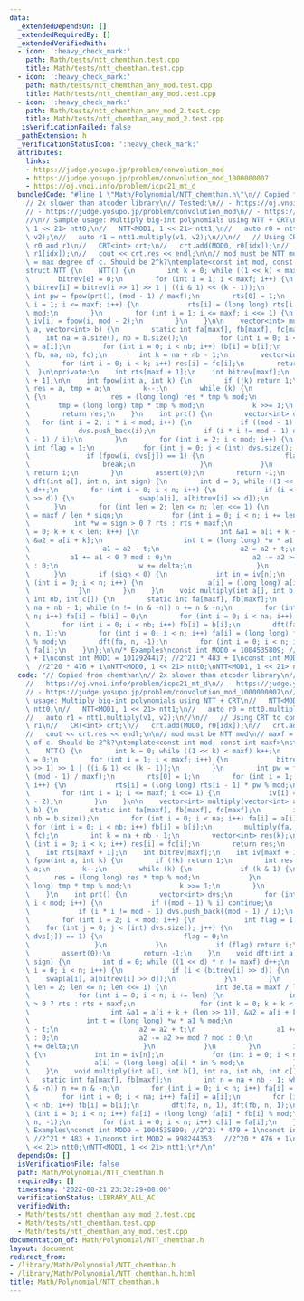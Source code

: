 ```yaml
---
data:
  _extendedDependsOn: []
  _extendedRequiredBy: []
  _extendedVerifiedWith:
  - icon: ':heavy_check_mark:'
    path: Math/tests/ntt_chemthan.test.cpp
    title: Math/tests/ntt_chemthan.test.cpp
  - icon: ':heavy_check_mark:'
    path: Math/tests/ntt_chemthan_any_mod.test.cpp
    title: Math/tests/ntt_chemthan_any_mod.test.cpp
  - icon: ':heavy_check_mark:'
    path: Math/tests/ntt_chemthan_any_mod_2.test.cpp
    title: Math/tests/ntt_chemthan_any_mod_2.test.cpp
  _isVerificationFailed: false
  _pathExtension: h
  _verificationStatusIcon: ':heavy_check_mark:'
  attributes:
    links:
    - https://judge.yosupo.jp/problem/convolution_mod
    - https://judge.yosupo.jp/problem/convolution_mod_1000000007
    - https://oj.vnoi.info/problem/icpc21_mt_d
  bundledCode: "#line 1 \"Math/Polynomial/NTT_chemthan.h\"\n// Copied from chemthan\n\
    // 2x slower than atcoder library\n// Tested:\n// - https://oj.vnoi.info/problem/icpc21_mt_d\n\
    // - https://judge.yosupo.jp/problem/convolution_mod\n// - https://judge.yosupo.jp/problem/convolution_mod_1000000007\n\
    //\n// Sample usage: Multiply big-int polynomials using NTT + CRT\n//   NTT<MOD0,\
    \ 1 << 21> ntt0;\n//   NTT<MOD1, 1 << 21> ntt1;\n//   auto r0 = ntt0.multiply(v1,\
    \ v2);\n//   auto r1 = ntt1.multiply(v1, v2);\n//\n//   // Using CRT to combine\
    \ r0 and r1\n//   CRT<int> crt;\n//   crt.add(MOD0, r0[idx]);\n//   crt.add(MOD1,\
    \ r1[idx]);\n//   cout << crt.res << endl;\n\n// mod must be NTT mod\n// maxf\
    \ = max degree of c. Should be 2^k?\ntemplate<const int mod, const int maxf>\n\
    struct NTT {\n    NTT() {\n        int k = 0; while ((1 << k) < maxf) k++;\n \
    \       bitrev[0] = 0;\n        for (int i = 1; i < maxf; i++) {\n           \
    \ bitrev[i] = bitrev[i >> 1] >> 1 | ((i & 1) << (k - 1));\n        }\n       \
    \ int pw = fpow(prt(), (mod - 1) / maxf);\n        rts[0] = 1;\n        for (int\
    \ i = 1; i <= maxf; i++) {\n            rts[i] = (long long) rts[i - 1] * pw %\
    \ mod;\n        }\n        for (int i = 1; i <= maxf; i <<= 1) {\n           \
    \ iv[i] = fpow(i, mod - 2);\n        }\n    }\n\n    vector<int> multiply(vector<int>\
    \ a, vector<int> b) {\n        static int fa[maxf], fb[maxf], fc[maxf];\n    \
    \    int na = a.size(), nb = b.size();\n        for (int i = 0; i < na; i++) fa[i]\
    \ = a[i];\n        for (int i = 0; i < nb; i++) fb[i] = b[i];\n        multiply(fa,\
    \ fb, na, nb, fc);\n        int k = na + nb - 1;\n        vector<int> res(k);\n\
    \        for (int i = 0; i < k; i++) res[i] = fc[i];\n        return res;\n  \
    \  }\n\nprivate:\n    int rts[maxf + 1];\n    int bitrev[maxf];\n    int iv[maxf\
    \ + 1];\n\n    int fpow(int a, int k) {\n        if (!k) return 1;\n        int\
    \ res = a, tmp = a;\n        k--;\n        while (k) {\n            if (k & 1)\
    \ {\n                res = (long long) res * tmp % mod;\n            }\n     \
    \       tmp = (long long) tmp * tmp % mod;\n            k >>= 1;\n        }\n\
    \        return res;\n    }\n    int prt() {\n        vector<int> dvs;\n     \
    \   for (int i = 2; i * i < mod; i++) {\n            if ((mod - 1) % i) continue;\n\
    \            dvs.push_back(i);\n            if (i * i != mod - 1) dvs.push_back((mod\
    \ - 1) / i);\n        }\n        for (int i = 2; i < mod; i++) {\n           \
    \ int flag = 1;\n            for (int j = 0; j < (int) dvs.size(); j++) {\n  \
    \              if (fpow(i, dvs[j]) == 1) {\n                    flag = 0;\n  \
    \                  break;\n                }\n            }\n            if (flag)\
    \ return i;\n        }\n        assert(0);\n        return -1;\n    }\n    void\
    \ dft(int a[], int n, int sign) {\n        int d = 0; while ((1 << d) * n != maxf)\
    \ d++;\n        for (int i = 0; i < n; i++) {\n            if (i < (bitrev[i]\
    \ >> d)) {\n                swap(a[i], a[bitrev[i] >> d]);\n            }\n  \
    \      }\n        for (int len = 2; len <= n; len <<= 1) {\n            int delta\
    \ = maxf / len * sign;\n            for (int i = 0; i < n; i += len) {\n     \
    \           int *w = sign > 0 ? rts : rts + maxf;\n                for (int k\
    \ = 0; k + k < len; k++) {\n                    int &a1 = a[i + k + (len >> 1)],\
    \ &a2 = a[i + k];\n                    int t = (long long) *w * a1 % mod;\n  \
    \                  a1 = a2 - t;\n                    a2 = a2 + t;\n          \
    \          a1 += a1 < 0 ? mod : 0;\n                    a2 -= a2 >= mod ? mod\
    \ : 0;\n                    w += delta;\n                }\n            }\n  \
    \      }\n        if (sign < 0) {\n            int in = iv[n];\n            for\
    \ (int i = 0; i < n; i++) {\n                a[i] = (long long) a[i] * in % mod;\n\
    \            }\n        }\n    }\n    void multiply(int a[], int b[], int na,\
    \ int nb, int c[]) {\n        static int fa[maxf], fb[maxf];\n        int n =\
    \ na + nb - 1; while (n != (n & -n)) n += n & -n;\n        for (int i = 0; i <\
    \ n; i++) fa[i] = fb[i] = 0;\n        for (int i = 0; i < na; i++) fa[i] = a[i];\n\
    \        for (int i = 0; i < nb; i++) fb[i] = b[i];\n        dft(fa, n, 1), dft(fb,\
    \ n, 1);\n        for (int i = 0; i < n; i++) fa[i] = (long long) fa[i] * fb[i]\
    \ % mod;\n        dft(fa, n, -1);\n        for (int i = 0; i < n; i++) c[i] =\
    \ fa[i];\n    }\n};\n\n/* Examples\nconst int MOD0 = 1004535809; //2^21 * 479\
    \ + 1\nconst int MOD1 = 1012924417; //2^21 * 483 + 1\nconst int MOD2 = 998244353;\
    \  //2^20 * 476 + 1\nNTT<MOD0, 1 << 21> ntt0;\nNTT<MOD1, 1 << 21> ntt1;\n*/\n"
  code: "// Copied from chemthan\n// 2x slower than atcoder library\n// Tested:\n\
    // - https://oj.vnoi.info/problem/icpc21_mt_d\n// - https://judge.yosupo.jp/problem/convolution_mod\n\
    // - https://judge.yosupo.jp/problem/convolution_mod_1000000007\n//\n// Sample\
    \ usage: Multiply big-int polynomials using NTT + CRT\n//   NTT<MOD0, 1 << 21>\
    \ ntt0;\n//   NTT<MOD1, 1 << 21> ntt1;\n//   auto r0 = ntt0.multiply(v1, v2);\n\
    //   auto r1 = ntt1.multiply(v1, v2);\n//\n//   // Using CRT to combine r0 and\
    \ r1\n//   CRT<int> crt;\n//   crt.add(MOD0, r0[idx]);\n//   crt.add(MOD1, r1[idx]);\n\
    //   cout << crt.res << endl;\n\n// mod must be NTT mod\n// maxf = max degree\
    \ of c. Should be 2^k?\ntemplate<const int mod, const int maxf>\nstruct NTT {\n\
    \    NTT() {\n        int k = 0; while ((1 << k) < maxf) k++;\n        bitrev[0]\
    \ = 0;\n        for (int i = 1; i < maxf; i++) {\n            bitrev[i] = bitrev[i\
    \ >> 1] >> 1 | ((i & 1) << (k - 1));\n        }\n        int pw = fpow(prt(),\
    \ (mod - 1) / maxf);\n        rts[0] = 1;\n        for (int i = 1; i <= maxf;\
    \ i++) {\n            rts[i] = (long long) rts[i - 1] * pw % mod;\n        }\n\
    \        for (int i = 1; i <= maxf; i <<= 1) {\n            iv[i] = fpow(i, mod\
    \ - 2);\n        }\n    }\n\n    vector<int> multiply(vector<int> a, vector<int>\
    \ b) {\n        static int fa[maxf], fb[maxf], fc[maxf];\n        int na = a.size(),\
    \ nb = b.size();\n        for (int i = 0; i < na; i++) fa[i] = a[i];\n       \
    \ for (int i = 0; i < nb; i++) fb[i] = b[i];\n        multiply(fa, fb, na, nb,\
    \ fc);\n        int k = na + nb - 1;\n        vector<int> res(k);\n        for\
    \ (int i = 0; i < k; i++) res[i] = fc[i];\n        return res;\n    }\n\nprivate:\n\
    \    int rts[maxf + 1];\n    int bitrev[maxf];\n    int iv[maxf + 1];\n\n    int\
    \ fpow(int a, int k) {\n        if (!k) return 1;\n        int res = a, tmp =\
    \ a;\n        k--;\n        while (k) {\n            if (k & 1) {\n          \
    \      res = (long long) res * tmp % mod;\n            }\n            tmp = (long\
    \ long) tmp * tmp % mod;\n            k >>= 1;\n        }\n        return res;\n\
    \    }\n    int prt() {\n        vector<int> dvs;\n        for (int i = 2; i *\
    \ i < mod; i++) {\n            if ((mod - 1) % i) continue;\n            dvs.push_back(i);\n\
    \            if (i * i != mod - 1) dvs.push_back((mod - 1) / i);\n        }\n\
    \        for (int i = 2; i < mod; i++) {\n            int flag = 1;\n        \
    \    for (int j = 0; j < (int) dvs.size(); j++) {\n                if (fpow(i,\
    \ dvs[j]) == 1) {\n                    flag = 0;\n                    break;\n\
    \                }\n            }\n            if (flag) return i;\n        }\n\
    \        assert(0);\n        return -1;\n    }\n    void dft(int a[], int n, int\
    \ sign) {\n        int d = 0; while ((1 << d) * n != maxf) d++;\n        for (int\
    \ i = 0; i < n; i++) {\n            if (i < (bitrev[i] >> d)) {\n            \
    \    swap(a[i], a[bitrev[i] >> d]);\n            }\n        }\n        for (int\
    \ len = 2; len <= n; len <<= 1) {\n            int delta = maxf / len * sign;\n\
    \            for (int i = 0; i < n; i += len) {\n                int *w = sign\
    \ > 0 ? rts : rts + maxf;\n                for (int k = 0; k + k < len; k++) {\n\
    \                    int &a1 = a[i + k + (len >> 1)], &a2 = a[i + k];\n      \
    \              int t = (long long) *w * a1 % mod;\n                    a1 = a2\
    \ - t;\n                    a2 = a2 + t;\n                    a1 += a1 < 0 ? mod\
    \ : 0;\n                    a2 -= a2 >= mod ? mod : 0;\n                    w\
    \ += delta;\n                }\n            }\n        }\n        if (sign < 0)\
    \ {\n            int in = iv[n];\n            for (int i = 0; i < n; i++) {\n\
    \                a[i] = (long long) a[i] * in % mod;\n            }\n        }\n\
    \    }\n    void multiply(int a[], int b[], int na, int nb, int c[]) {\n     \
    \   static int fa[maxf], fb[maxf];\n        int n = na + nb - 1; while (n != (n\
    \ & -n)) n += n & -n;\n        for (int i = 0; i < n; i++) fa[i] = fb[i] = 0;\n\
    \        for (int i = 0; i < na; i++) fa[i] = a[i];\n        for (int i = 0; i\
    \ < nb; i++) fb[i] = b[i];\n        dft(fa, n, 1), dft(fb, n, 1);\n        for\
    \ (int i = 0; i < n; i++) fa[i] = (long long) fa[i] * fb[i] % mod;\n        dft(fa,\
    \ n, -1);\n        for (int i = 0; i < n; i++) c[i] = fa[i];\n    }\n};\n\n/*\
    \ Examples\nconst int MOD0 = 1004535809; //2^21 * 479 + 1\nconst int MOD1 = 1012924417;\
    \ //2^21 * 483 + 1\nconst int MOD2 = 998244353;  //2^20 * 476 + 1\nNTT<MOD0, 1\
    \ << 21> ntt0;\nNTT<MOD1, 1 << 21> ntt1;\n*/\n"
  dependsOn: []
  isVerificationFile: false
  path: Math/Polynomial/NTT_chemthan.h
  requiredBy: []
  timestamp: '2022-08-21 23:32:29+08:00'
  verificationStatus: LIBRARY_ALL_AC
  verifiedWith:
  - Math/tests/ntt_chemthan_any_mod_2.test.cpp
  - Math/tests/ntt_chemthan.test.cpp
  - Math/tests/ntt_chemthan_any_mod.test.cpp
documentation_of: Math/Polynomial/NTT_chemthan.h
layout: document
redirect_from:
- /library/Math/Polynomial/NTT_chemthan.h
- /library/Math/Polynomial/NTT_chemthan.h.html
title: Math/Polynomial/NTT_chemthan.h
---
```

